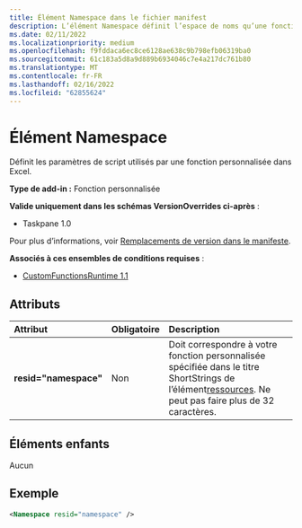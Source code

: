 ```yaml
---
title: Élément Namespace dans le fichier manifest
description: L’élément Namespace définit l’espace de noms qu’une fonction personnalisée utilise dans Excel.
ms.date: 02/11/2022
ms.localizationpriority: medium
ms.openlocfilehash: f9fddaca6ec8ce6128ae638c9b798efb06319ba0
ms.sourcegitcommit: 61c183a5d8a9d889b6934046c7e4a217dc761b80
ms.translationtype: MT
ms.contentlocale: fr-FR
ms.lasthandoff: 02/16/2022
ms.locfileid: "62855624"
---
```

# <a name="namespace-element"></a>Élément Namespace

Définit les paramètres de script utilisés par une fonction personnalisée dans Excel.

**Type de add-in :** Fonction personnalisée

**Valide uniquement dans les schémas VersionOverrides ci-après** :

- Taskpane 1.0

Pour plus d’informations, voir [Remplacements de version dans le manifeste](../../develop/add-in-manifests.md#version-overrides-in-the-manifest).

**Associés à ces ensembles de conditions requises** :

- [CustomFunctionsRuntime 1.1](../requirement-sets/custom-functions-requirement-sets.md)

## <a name="attributes"></a>Attributs

|  Attribut  |  Obligatoire  |  Description  |
|:-----|:-----|:-----|
|  **resid="namespace"**  |  Non  | Doit correspondre à votre fonction personnalisée spécifiée dans le titre ShortStrings de l’élément[ressources](resources.md). Ne peut pas faire plus de 32 caractères. |

## <a name="child-elements"></a>Éléments enfants

Aucun

## <a name="example"></a>Exemple

```xml
<Namespace resid="namespace" />
```
